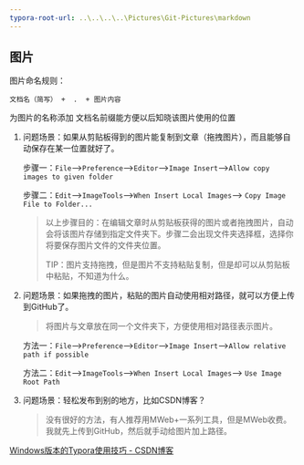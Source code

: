 ```yaml
---
typora-root-url: ..\..\..\..\Pictures\Git-Pictures\markdown
---
```








## 图片



图片命名规则：

```
文档名（简写） +  .  + 图片内容 
```

为图片的名称添加 文档名前缀能方便以后知晓该图片使用的位置





1. 问题场景：如果从剪贴板得到的图片能复制到文章（拖拽图片），而且能够自动保存在某一位置就好了。

   步骤一：`File`–>`Preference`–>`Editor`–>`Image Insert`–>`Allow copy images to given folder`

   步骤二：`Edit`–>`ImageTools`–>`When Insert Local Images`–> `Copy Image File to Folder...`

   > 以上步骤目的：在编辑文章时从剪贴板获得的图片或者拖拽图片，自动会将该图片存储到指定文件夹下。步骤二会出现文件夹选择框，选择你将要保存图片文件的文件夹位置。
   >
   > TIP：图片支持拖拽，但是图片不支持粘贴复制，但是却可以从剪贴板中粘贴，不知道为什么。

2. 问题场景：如果拖拽的图片，粘贴的图片自动使用相对路径，就可以方便上传到GitHub了。

   > 将图片与文章放在同一个文件夹下，方便使用相对路径表示图片。

   方法一：`File`–>`Preference`–>`Editor`–>`Image Insert`–>`Allow relative path if possible`

   方法二：`Edit`–>`ImageTools`–>`When Insert Local Images`–> `Use Image Root Path`

3. 问题场景：轻松发布到别的地方，比如CSDN博客？

   > 没有很好的方法，有人推荐用MWeb+一系列工具，但是MWeb收费。我就先上传到GitHub，然后就手动给图片加上路径。



[Windows版本的Typora使用技巧 - CSDN博客](https://blog.csdn.net/qq_21184771/article/details/57466568 "Windows版本的Typora使用技巧 - CSDN博客")



















